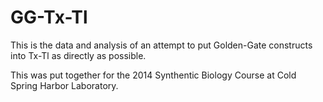 GG-Tx-Tl
========
This is the data and analysis of an attempt to put Golden-Gate constructs into Tx-Tl as directly as possible.

This was put together for the 2014 Synthentic Biology Course at Cold Spring Harbor Laboratory.
